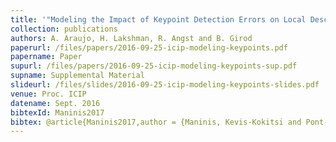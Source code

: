 ```yaml
---
title: '"Modeling the Impact of Keypoint Detection Errors on Local Descriptor Similarity,"'
collection: publications
authors: A. Araujo, H. Lakshman, R. Angst and B. Girod
paperurl: /files/papers/2016-09-25-icip-modeling-keypoints.pdf
papername: Paper
supurl: /files/papers/2016-09-25-icip-modeling-keypoints-sup.pdf
supname: Supplemental Material
slideurl: /files/slides/2016-09-25-icip-modeling-keypoints-slides.pdf
venue: Proc. ICIP
datename: Sept. 2016
bibtexId: Maninis2017
bibtex: @article{Maninis2017,author = {Maninis, Kevis-Kokitsi and Pont-Tuset, Jordi and Arbelez, Pablo and Van Gool, Luc},title = Convolutional Oriented Boundaries: From Image Segmentation to High-Level Tasks}, journal = {IEEE Transactions on Pattern Analysis and Machine Intelligence (TPAMI)}, year = {2017}}
---
```

